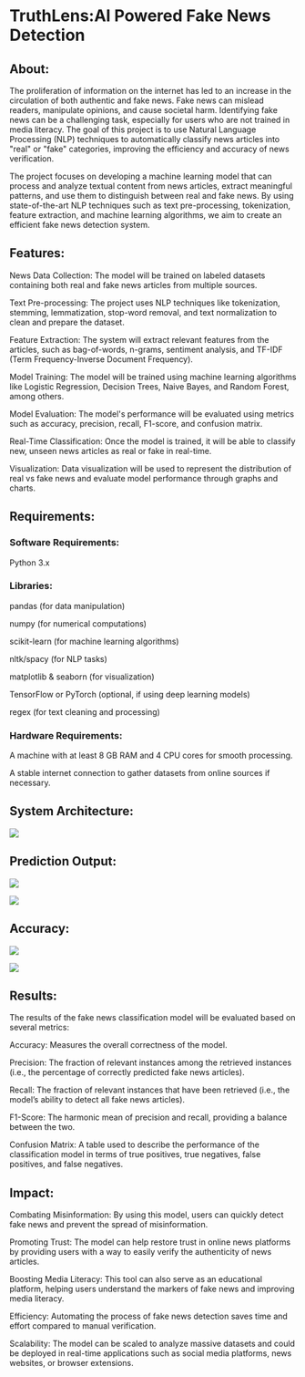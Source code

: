 # TruthLens:AI Powered Fake News Detection
## About:
The proliferation of information on the internet has led to an increase in the circulation of both authentic and fake news. Fake news can mislead readers, manipulate opinions, and cause societal harm. Identifying fake news can be a challenging task, especially for users who are not trained in media literacy. The goal of this project is to use Natural Language Processing (NLP) techniques to automatically classify news articles into "real" or "fake" categories, improving the efficiency and accuracy of news verification.

The project focuses on developing a machine learning model that can process and analyze textual content from news articles, extract meaningful patterns, and use them to distinguish between real and fake news. By using state-of-the-art NLP techniques such as text pre-processing, tokenization, feature extraction, and machine learning algorithms, we aim to create an efficient fake news detection system.

## Features:
News Data Collection: The model will be trained on labeled datasets containing both real and fake news articles from multiple sources.

Text Pre-processing: The project uses NLP techniques like tokenization, stemming, lemmatization, stop-word removal, and text normalization to clean and prepare the dataset.

Feature Extraction: The system will extract relevant features from the articles, such as bag-of-words, n-grams, sentiment analysis, and TF-IDF (Term Frequency-Inverse Document Frequency).

Model Training: The model will be trained using machine learning algorithms like Logistic Regression, Decision Trees, Naive Bayes, and Random Forest, among others.

Model Evaluation: The model's performance will be evaluated using metrics such as accuracy, precision, recall, F1-score, and confusion matrix.

Real-Time Classification: Once the model is trained, it will be able to classify new, unseen news articles as real or fake in real-time.

Visualization: Data visualization will be used to represent the distribution of real vs fake news and evaluate model performance through graphs and charts.

## Requirements:
### Software Requirements:
Python 3.x
### Libraries:
pandas (for data manipulation)

numpy (for numerical computations)

scikit-learn (for machine learning algorithms)

nltk/spacy (for NLP tasks)

matplotlib & seaborn (for visualization)

TensorFlow or PyTorch (optional, if using deep learning models)

regex (for text cleaning and processing)

### Hardware Requirements:
A machine with at least 8 GB RAM and 4 CPU cores for smooth processing.

A stable internet connection to gather datasets from online sources if necessary.

## System Architecture:
![](SystemArchitecture.png)

## Prediction Output:
![](Prediction1.png)

![](Prediction2.png)

## Accuracy:
![](Training-Accuracy.png)

![](Testing-Accuracy.png)
## Results:
The results of the fake news classification model will be evaluated based on several metrics:

Accuracy: Measures the overall correctness of the model.

Precision: The fraction of relevant instances among the retrieved instances (i.e., the percentage of correctly predicted fake news articles).

Recall: The fraction of relevant instances that have been retrieved (i.e., the model’s ability to detect all fake news articles).

F1-Score: The harmonic mean of precision and recall, providing a balance between the two.

Confusion Matrix: A table used to describe the performance of the classification model in terms of true positives, true negatives, false positives, and false negatives.

## Impact:
Combating Misinformation: By using this model, users can quickly detect fake news and prevent the spread of misinformation.

Promoting Trust: The model can help restore trust in online news platforms by providing users with a way to easily verify the authenticity of news articles.

Boosting Media Literacy: This tool can also serve as an educational platform, helping users understand the markers of fake news and improving media literacy.

Efficiency: Automating the process of fake news detection saves time and effort compared to manual verification.

Scalability: The model can be scaled to analyze massive datasets and could be deployed in real-time applications such as social media platforms, news websites, or browser extensions.

